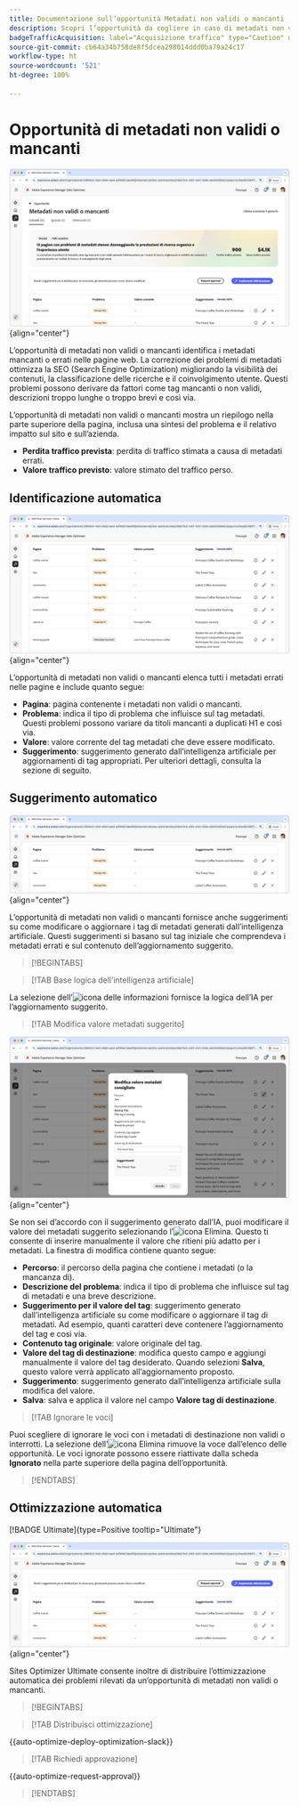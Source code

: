 ```yaml
---
title: Documentazione sull’opportunità Metadati non validi o mancanti
description: Scopri l’opportunità da cogliere in caso di metadati non validi o mancanti e come utilizzarla per migliorare l’acquisizione del traffico.
badgeTrafficAcquisition: label="Acquisizione traffico" type="Caution" url="../../opportunity-types/traffic-acquisition.md" tooltip="Acquisizione traffico"
source-git-commit: cb64a34b758de8f5dcea298014ddd0ba79a24c17
workflow-type: ht
source-wordcount: '521'
ht-degree: 100%

---
```



# Opportunità di metadati non validi o mancanti

![Opportunità di metadati non validi o mancanti](./assets/missing-or-invalid-metadata/hero.png){align="center"}

L’opportunità di metadati non validi o mancanti identifica i metadati mancanti o errati nelle pagine web. La correzione dei problemi di metadati ottimizza la SEO (Search Engine Optimization) migliorando la visibilità dei contenuti, la classificazione delle ricerche e il coinvolgimento utente. Questi problemi possono derivare da fattori come tag mancanti o non validi, descrizioni troppo lunghe o troppo brevi e così via.

L’opportunità di metadati non validi o mancanti mostra un riepilogo nella parte superiore della pagina, inclusa una sintesi del problema e il relativo impatto sul sito e sull’azienda.

* **Perdita traffico prevista**: perdita di traffico stimata a causa di metadati errati.
* **Valore traffico previsto**: valore stimato del traffico perso.

## Identificazione automatica

![Identificazione automatica di metadati non validi o mancanti](./assets/missing-or-invalid-metadata/auto-identify.png){align="center"}

L’opportunità di metadati non validi o mancanti elenca tutti i metadati errati nelle pagine e include quanto segue:

* **Pagina**: pagina contenente i metadati non validi o mancanti.
* **Problema**: indica il tipo di problema che influisce sul tag metadati. Questi problemi possono variare da titoli mancanti a duplicati H1 e così via.
* **Valore**: valore corrente del tag metadati che deve essere modificato.
* **Suggerimento**: suggerimento generato dall’intelligenza artificiale per aggiornamenti di tag appropriati. Per ulteriori dettagli, consulta la sezione di seguito.

## Suggerimento automatico

![Suggerimento automatico per metadati non validi o mancanti](./assets/missing-or-invalid-metadata/auto-suggest.png){align="center"}

L’opportunità di metadati non validi o mancanti fornisce anche suggerimenti su come modificare o aggiornare i tag di metadati generati dall’intelligenza artificiale. Questi suggerimenti si basano sul tag iniziale che comprendeva i metadati errati e sul contenuto dell’aggiornamento suggerito.

>[!BEGINTABS]

>[!TAB Base logica dell’intelligenza artificiale]

La selezione dell’![icona delle informazioni](https://spectrum.adobe.com/static/icons/workflow_18/Smock_InfoOutline_18_N.svg) fornisce la logica dell’IA per l’aggiornamento suggerito.

>[!TAB  Modifica valore metadati suggerito]

![Modifica metadati non validi o mancanti suggeriti](./assets/missing-or-invalid-metadata/edit-suggested-metadata-value.png){align="center"}

Se non sei d’accordo con il suggerimento generato dall’IA, puoi modificare il valore dei metadati suggerito selezionando l’![icona Elimina](https://spectrum.adobe.com/static/icons/ui_18/CrossSize500.svg). Questo ti consente di inserire manualmente il valore che ritieni più adatto per i metadati. La finestra di modifica contiene quanto segue:

* **Percorso**: il percorso della pagina che contiene i metadati (o la mancanza di).
* **Descrizione del problema**: indica il tipo di problema che influisce sul tag di metadati e una breve descrizione.
* **Suggerimento per il valore del tag**: suggerimento generato dall’intelligenza artificiale su come modificare o aggiornare il tag di metadati. Ad esempio, quanti caratteri deve contenere l’aggiornamento del tag e così via.
* **Contenuto tag originale**: valore originale del tag.
* **Valore del tag di destinazione**: modifica questo campo e aggiungi manualmente il valore del tag desiderato. Quando selezioni **Salva**, questo valore verrà applicato all’aggiornamento proposto.
* **Suggerimento**: suggerimento generato dall’intelligenza artificiale sulla modifica del valore.
* **Salva**: salva e applica il valore nel campo **Valore tag di destinazione**.

>[!TAB Ignorare le voci]

Puoi scegliere di ignorare le voci con i metadati di destinazione non validi o interrotti. La selezione dell’![icona Elimina](https://spectrum.adobe.com/static/icons/ui_18/CrossSize500.svg) rimuove la voce dall’elenco delle opportunità. Le voci ignorate possono essere riattivate dalla scheda **Ignorato** nella parte superiore della pagina dell’opportunità.

>[!ENDTABS]

## Ottimizzazione automatica

[!BADGE Ultimate]{type=Positive tooltip="Ultimate"}

![Ottimizza automaticamente i metadati non validi o mancanti suggeriti](./assets/missing-or-invalid-metadata/auto-optimize.png){align="center"}

Sites Optimizer Ultimate consente inoltre di distribuire l’ottimizzazione automatica dei problemi rilevati da un’opportunità di metadati non validi o mancanti. <!--- TBD-need more in-depth and opportunity specific information here. What does the auto-optimization do?-->

>[!BEGINTABS]

>[!TAB Distribuisci ottimizzazione]

{{auto-optimize-deploy-optimization-slack}}

>[!TAB Richiedi approvazione]

{{auto-optimize-request-approval}}

>[!ENDTABS]
